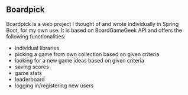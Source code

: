 ## Boardpick
Boardpick is a web project I thought of and wrote individually in Spring Boot, for my own use. It is based on BoardGameGeek API and offers the following functionalities:
* individual libraries
* picking a game from own collection based on given criteria
* looking for a new game ideas based on given criteria
* saving scores
* game stats
* leaderboard
* logging in/registering new users
